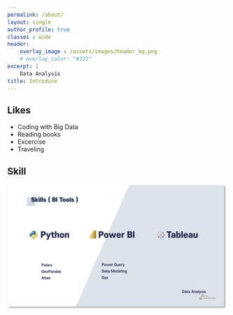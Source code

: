 ```yaml
---
permalink: /about/
layout: single
author_profile: true
classes : wide
header:
    overlay_image : /assets/images/header_bg.png
    # overlay_color: "#333"
excerpt: | 
    Data Analysis
title: Introduce
---
```


## Likes

* Coding with Big Data
* Reading books
* Excercise
* Traveling

## Skill

![foo](/assets/images/skill.png)